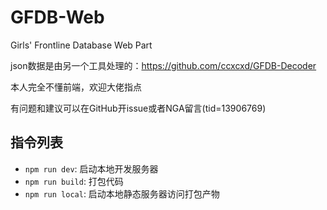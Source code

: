 # GFDB-Web

Girls' Frontline Database Web Part

json数据是由另一个工具处理的：https://github.com/ccxcxd/GFDB-Decoder

本人完全不懂前端，欢迎大佬指点

有问题和建议可以在GitHub开issue或者NGA留言(tid=13906769)

## 指令列表

- `npm run dev`: 启动本地开发服务器
- `npm run build`: 打包代码
- `npm run local`: 启动本地静态服务器访问打包产物
